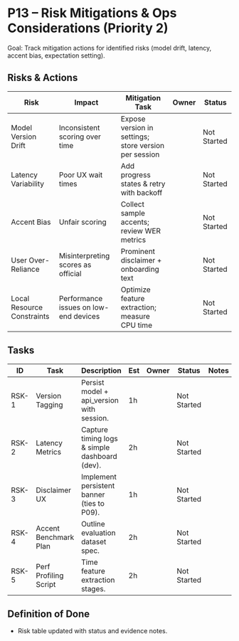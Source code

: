 # P13 – Risk Mitigations & Ops Considerations (Priority 2)

Goal: Track mitigation actions for identified risks (model drift, latency, accent bias, expectation setting).

## Risks & Actions
| Risk | Impact | Mitigation Task | Owner | Status |
|------|--------|-----------------|-------|--------|
| Model Version Drift | Inconsistent scoring over time | Expose version in settings; store version per session |  | Not Started |
| Latency Variability | Poor UX wait times | Add progress states & retry with backoff |  | Not Started |
| Accent Bias | Unfair scoring | Collect sample accents; review WER metrics |  | Not Started |
| User Over-Reliance | Misinterpreting scores as official | Prominent disclaimer + onboarding text |  | Not Started |
| Local Resource Constraints | Performance issues on low-end devices | Optimize feature extraction; measure CPU time |  | Not Started |

## Tasks
| ID | Task | Description | Est | Owner | Status | Notes |
|----|------|-------------|-----|-------|--------|-------|
| RSK-1 | Version Tagging | Persist model + api_version with session. | 1h |  | Not Started | |
| RSK-2 | Latency Metrics | Capture timing logs & simple dashboard (dev). | 2h |  | Not Started | |
| RSK-3 | Disclaimer UX | Implement persistent banner (ties to P09). | 1h |  | Not Started | |
| RSK-4 | Accent Benchmark Plan | Outline evaluation dataset spec. | 2h |  | Not Started | |
| RSK-5 | Perf Profiling Script | Time feature extraction stages. | 2h |  | Not Started | |

## Definition of Done
- Risk table updated with status and evidence notes.
